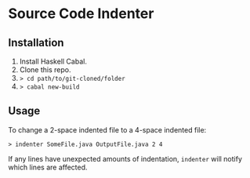 # Source Code Indenter

## Installation

1. Install Haskell Cabal.
1. Clone this repo.
1. ```> cd path/to/git-cloned/folder```
1. ```> cabal new-build```

## Usage

To change a 2-space indented file to a 4-space indented file:

```> indenter SomeFile.java OutputFile.java 2 4```

If any lines have unexpected amounts of indentation, ```indenter``` will notify which lines are affected.